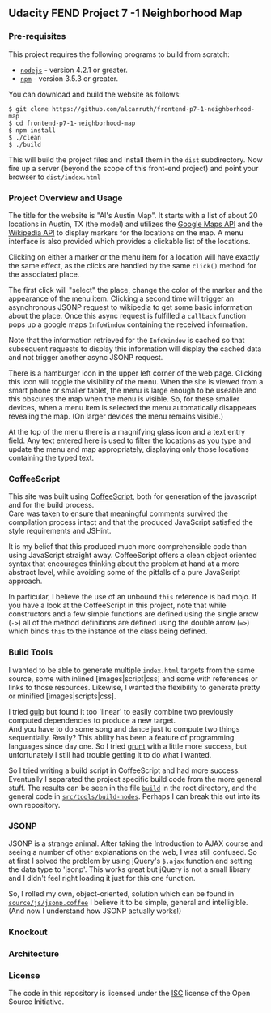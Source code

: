 
## Udacity FEND Project 7 -1 Neighborhood Map

### Pre-requisites

This project requires the following programs to build from scratch:

 - [`nodejs`](https://nodejs.org/en/) - version 4.2.1 or greater.
 - [`npm`](https://www.npmjs.com/) - version 3.5.3 or greater.

You can download and build the website as follows:

```
$ git clone https://github.com/alcarruth/frontend-p7-1-neighborhood-map
$ cd frontend-p7-1-neighborhood-map
$ npm install
$ ./clean
$ ./build
```

This will build the project files and install them in the `dist` subdirectory.
Now fire up a server (beyond the scope of this front-end project) and point
your browser to `dist/index.html`

### Project Overview and Usage

The title for the website is "Al's Austin Map".  It starts with a list of
about 20 locations in Austin, TX (the model) and utilizes the 
[Google Maps API](https://developers.google.com/maps/)
and the [Wikipedia API](https://www.mediawiki.org/wiki/API:Main_page)
to display markers for the locations on the map.  A
menu interface is also provided which provides a clickable list of the locations.

Clicking on either a marker or the menu item for a location will have exactly
the same effect, as the clicks are handled by the same `click()` method for the 
associated place. 

The first click will "select" the place, change the color of the marker and 
the appearance of the menu item.  Clicking a second time will trigger an
asynchronous JSONP request to wikipedia to get some basic information about
the place.  Once this async request is fulfilled a `callback` function pops
up a google maps `InfoWindow` containing the received information.

Note that the information retrieved for the `InfoWindow` is cached so that
subsequent requests to display this information will display the cached data
and not trigger another async JSONP request.

There is a hamburger icon in the upper left corner of the web page.  Clicking
this icon will toggle the visibility of the menu.  When the site is viewed 
from a smart phone or smaller tablet, the menu is large enough to be useable
and this obscures the map when the menu is visible.  So, for these smaller
devices, when a menu item is selected the menu automatically disappears
revealing the map.  (On larger devices the menu remains visible.)

At the top of the menu there is a magnifying glass icon and a text entry
field.  Any text entered here is used to filter the locations as you type
and update the menu and map appropriately, displaying only those locations
containing the typed text.

### CoffeeScript

This site was built using [CoffeeScript](http://coffeescript.org/), 
both for generation of the javascript and for the build process.  
Care was taken to ensure that meaningful comments
survived the compilation process intact and that the produced JavaScript 
satisfied the style requirements and JSHint.

It is my belief that this produced much more comprehensible code than using
JavaScript straight away.  CoffeeScript offers a clean object oriented syntax
that encourages thinking about the problem at hand at a more abstract level,
while avoiding some of the pitfalls of a pure JavaScript approach.

In particular, I believe the use of an unbound `this` reference is bad mojo. If 
you have a look at the CoffeeScript in this project, note that while constructors
and a few simple functions are defined using the single arrow (`->`) all of
the method definitions are defined using the double arrow (`=>`) which binds `this`
to the instance of the class being defined.

### Build Tools

I wanted to be able to generate multiple `index.html` targets from the same source,
some with inlined [images|script|css] and some with references or links to those
resources.  Likewise, I wanted the flexibility to generate pretty
or minified [images|scripts|css].  

I tried [gulp](http://gulpjs.com/) but found it too 'linear' to easily 
combine two previously computed dependencies to produce a new target.  
And you have to do some song and dance just to compute two things sequentially. 
Really?  This ability has been a feature of programming languages since day one.
So I tried [grunt](http://gruntjs.com/) with a little more success, but 
unfortunately I still had trouble getting it to do what I wanted.

So I tried writing a build script in CoffeeScript and had more success.  Eventually
I separated the project specific build code from the more general stuff.  The results
can be seen in the file [`build`](https://github.com/alcarruth/frontend-p7-1-neighborhood-map/blob/master/build)
in the root directory, and the general code in [`src/tools/build-nodes`](https://github.com/alcarruth/frontend-p7-1-neighborhood-map/blob/master/src/tools/build-nodes/index.coffee). Perhaps I can break this out into its own repository.


### JSONP

JSONP is a strange animal.  After taking the Introduction to AJAX course and 
seeing a number of other explanations on the web, I was still confused.  So
at first I solved the problem by using jQuery's `$.ajax` function and setting
the data type to 'jsonp'.  This works great but jQuery is not a small library
and I didn't feel right loading it just for this one function.

So, I rolled my own, object-oriented, solution which can be found in 
[`source/js/jsonp.coffee`](https://github.com/alcarruth/frontend-p7-1-neighborhood-map/blob/master/src/js/jsonp.coffee)
I believe it to be simple, general and intelligible.  (And now I understand how JSONP
actually works!)

### Knockout

### Architecture

### License

The code in this repository is licensed under the [ISC](https://opensource.org/licenses/ISC) license of the Open Source Initiative.
